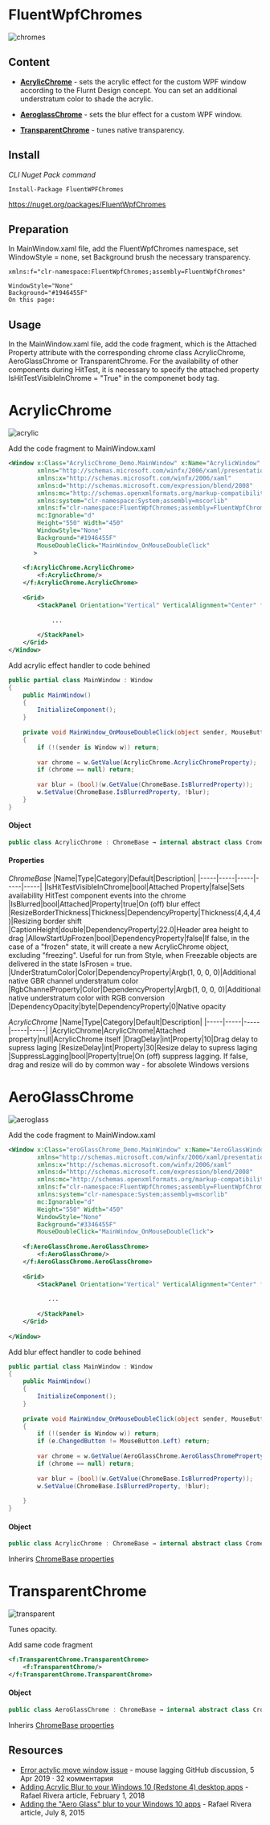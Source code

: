 # FluentWpfChromes
![chromes](https://raw.githubusercontent.com/vbobroff-app/FluentWpfChromes/master/images/chromes.png)

## Content
* **[AcrylicChrome](#acrylicchrome)** - sets the acrylic effect for the custom WPF window according to the Flurnt Design concept. You can set an additional understratum color to shade the acrylic.
  
* **[AeroglassChrome](#aeroglasschrome)** - sets the blur effect for a custom WPF window.
* **[TransparentChrome](#transparentchrome)** - tunes native transparency.
  
## Install
*CLI  Nuget Pack command*
```
Install-Package FluentWPFChromes
```
https://nuget.org/packages/FluentWpfChromes

## Preparation
In MainWindow.xaml file, add the FluentWpfChromes namespace, set WindowStyle = none, set Background brush the necessary transparency.
```
xmlns:f="clr-namespace:FluentWpfChromes;assembly=FluentWpfChromes"
 
WindowStyle="None"
Background="#1946455F"
On this page:
```

## Usage

In the MainWindow.xaml file, add the code fragment, which is the Attached Property attribute with the corresponding chrome class AcrylicChrome, AeroGlassChrome or TransparentChrome. For the availability of other components during HitTest, it is necessary to specify the attached property IsHitTestVisibleInChrome = "True" in the componenet body tag.

# AcrylicChrome
![acrylic](https://raw.githubusercontent.com/vbobroff-app/FluentWpfChromes/master/images/acrylic_chrome.png)

Add the code fragment to MainWindow.xaml
```xml
<Window x:Class="AcrylicChrome_Demo.MainWindow" x:Name="AcrylicWindow"
        xmlns="http://schemas.microsoft.com/winfx/2006/xaml/presentation"
        xmlns:x="http://schemas.microsoft.com/winfx/2006/xaml"
        xmlns:d="http://schemas.microsoft.com/expression/blend/2008"
        xmlns:mc="http://schemas.openxmlformats.org/markup-compatibility/2006"
        xmlns:system="clr-namespace:System;assembly=mscorlib"
        xmlns:f="clr-namespace:FluentWpfChromes;assembly=FluentWpfChromes"
        mc:Ignorable="d"
        Height="550" Width="450"
        WindowStyle="None"
        Background="#1946455F"
        MouseDoubleClick="MainWindow_OnMouseDoubleClick"
       >
 
    <f:AcrylicChrome.AcrylicChrome>
        <f:AcrylicChrome/>
    </f:AcrylicChrome.AcrylicChrome>
 
    <Grid>
        <StackPanel Orientation="Vertical" VerticalAlignment="Center" f:AeroGlassChrome.IsHitTestVisibleInChrome="True">
 
            ...
 
        </StackPanel>
    </Grid>
</Window>
```
Add acrylic effect handler to code behined 
```cs
public partial class MainWindow : Window
{
    public MainWindow()
    {
        InitializeComponent();
    }
 
    private void MainWindow_OnMouseDoubleClick(object sender, MouseButtonEventArgs e)
    {
        if (!(sender is Window w)) return;
 
        var chrome = w.GetValue(AcrylicChrome.AcrylicChromeProperty);
        if (chrome == null) return;
 
        var blur = (bool)(w.GetValue(ChromeBase.IsBlurredProperty));
        w.SetValue(ChromeBase.IsBlurredProperty, !blur);
    }
}
```
#### Object

```cs
public class AсrylicChrome : ChromeBase → internal abstract class CromeBase : System.Windows.Freezable
```

#### Properties 
*ChromeBase*
|Name|Type|Category|Default|Description|
|-----|-----|-----|-----|-----|
|IsHitTestVisibleInChrome|bool|Attached Property|false|Sets availability HitTest component events into the chrome
|IsBlurred|bool|Attached|Property|true|On (off) blur effect
|ResizeBorderThickness|Thickness|DependencyProperty|Thickness(4,4,4,4)|Resizing border shift
|CaptionHeight|double|DependencyProperty|22.0|Header area height to drag
|AllowStartUpFrozen|bool|DependencyProperty|false|If false, in the case of a "frozen" state, it will create a new AcrylicChrome object, excluding "freezing". Useful for run from Style, when Freezable objects are delivered in the state IsFrosen = true.
|UnderStratumColor|Color|DependencyProperty|Argb(1, 0, 0, 0)|Additional native GBR channel understratum color
|RgbChannelProperty|Color|DependencyProperty|Argb(1, 0, 0, 0)|Additional native understratum color with RGB conversion
|DependencyOpacity|byte|DependencyProperty|0|Native opacity

*AcrylicChrome* 
|Name|Type|Category|Default|Description|
|-----|-----|-----|-----|-----|
|AcrylicChrome|AcrylicChrome|Attached property|null|AcrylicChrome itself
|DragDelay|int|Property|10|Drag delay to supress laging
|ResizeDelay|int|Property|30|Resize delay to supress laging
|SuppressLagging|bool|Property|true|On (off) suppress lagging. If false, drag and resize will do by common way - for absolete Windows versions

# AeroGlassChrome

![aeroglass](https://raw.githubusercontent.com/vbobroff-app/FluentWpfChromes/master/images/aeroglass_chrome.png)

Add the code fragment to MainWindow.xaml
```xml
<Window x:Class="eroGlassChrome_Demo.MainWindow" x:Name="AeroGlassWindow"
        xmlns="http://schemas.microsoft.com/winfx/2006/xaml/presentation"
        xmlns:x="http://schemas.microsoft.com/winfx/2006/xaml"
        xmlns:d="http://schemas.microsoft.com/expression/blend/2008"
        xmlns:mc="http://schemas.openxmlformats.org/markup-compatibility/2006"
        xmlns:f="clr-namespace:FluentWpfChromes;assembly=FluentWpfChromes"
        xmlns:system="clr-namespace:System;assembly=mscorlib"
        mc:Ignorable="d"
        Height="550" Width="450"
        WindowStyle="None"
        Background="#3346455F"
        MouseDoubleClick="MainWindow_OnMouseDoubleClick">
 
    <f:AeroGlassChrome.AeroGlassChrome>
        <f:AeroGlassChrome/>
    </f:AeroGlassChrome.AeroGlassChrome>
 
    <Grid>
        <StackPanel Orientation="Vertical" VerticalAlignment="Center" f:AeroGlassChrome.IsHitTestVisibleInChrome="True">
 
           ...
 
        </StackPanel>
    </Grid>
 
</Window>
```
Add blur effect handler to code behined 
```cs
public partial class MainWindow : Window
{
    public MainWindow()
    {
        InitializeComponent();
    }
 
    private void MainWindow_OnMouseDoubleClick(object sender, MouseButtonEventArgs e)
    {
        if (!(sender is Window w)) return;
        if (e.ChangedButton != MouseButton.Left) return;
 
        var chrome = w.GetValue(AeroGlassChrome.AeroGlassChromeProperty);
        if (chrome == null) return;
 
        var blur = (bool)(w.GetValue(ChromeBase.IsBlurredProperty));
        w.SetValue(ChromeBase.IsBlurredProperty, !blur);
 
    }
}
```

#### Object

```cs
public class AсrylicChrome : ChromeBase → internal abstract class CromeBase : System.Windows.Freezable
```
Inherirs [ChromeBase properties](#properties)

# TransparentChrome

![transparent](https://raw.githubusercontent.com/vbobroff-app/FluentWpfChromes/master/images/transparent_chrome.png)

Tunes opacity.

Add same code fragment
```xml
<f:TransparentChrome.TransparentChrome>
    <f:TransparentChrome/>
</f:TransparentChrome.TransparentChrome>
```

#### Object

```cs
public class AеroGlassChrome : ChromeBase → internal abstract class CromeBase : System.Windows.Freezable
```

Inherirs [ChromeBase properties](#properties)

## Resources

* [Error actylic move window issue][3] - mouse lagging GitHub discussion, 5 Apr 2019 · 32 комментария
* [Adding Acrylic Blur to your Windows 10 (Redstone 4) desktop apps][2] - Rafael Rivera article, February 1, 2018
* [Adding the "Aero Glass" blur to your Windows 10 apps][1] - Rafael Rivera article, July 8, 2015

[3]: https://github.com/File-New-Project/EarTrumpet/issues/349
[2]: https://withinrafael.com/2018/02/02/adding-acrylic-blur-to-your-windows-10-apps-redstone-4-desktop-apps/
[1]: https://withinrafael.com/2015/07/08/adding-the-aero-glass-blur-to-your-windows-10-apps/


